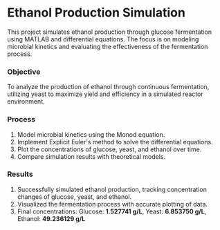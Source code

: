 # Ethanol Production Simulation
This project simulates ethanol production through glucose fermentation using MATLAB and differential equations. The focus is on modeling microbial kinetics and evaluating the effectiveness of the fermentation process.

### Objective
To analyze the production of ethanol through continuous fermentation, utilizing yeast to maximize yield and efficiency in a simulated reactor environment.

### Process
1) Model microbial kinetics using the Monod equation.
2) Implement Explicit Euler's method to solve the differential equations.
3) Plot the concentrations of glucose, yeast, and ethanol over time.
4) Compare simulation results with theoretical models.

### Results
1) Successfully simulated ethanol production, tracking concentration changes of glucose, yeast, and ethanol.
2) Visualized the fermentation process with accurate plotting of data.
3) Final concentrations: Glucose: **1.527741 g/L**, Yeast: **6.853750 g/L**, Ethanol: **49.236129 g/L**
